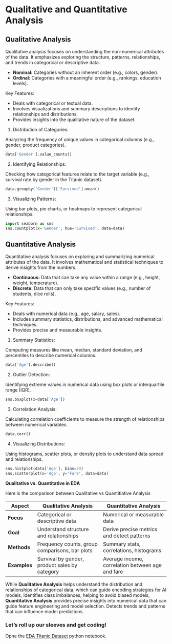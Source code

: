 # Qualitative and Quantitative Analysis

## Qualitative Analysis

Qualitative analysis focuses on understanding the non-numerical attributes of the data. It emphasizes exploring the structure, patterns, relationships, and trends in categorical or descriptive data.

- **Nominal:** Categories without an inherent order (e.g., colors, gender).
- **Ordinal:** Categories with a meaningful order (e.g., rankings, education levels).

Key Features:
- Deals with categorical or textual data.
- Involves visualizations and summary descriptions to identify relationships and distributions.
- Provides insights into the qualitative nature of the dataset.

1. Distribution of Categories:

Analyzing the frequency of unique values in categorical columns (e.g., gender, product categories).
```python
data['Gender'].value_counts()
```

2. Identifying Relationships:

Checking how categorical features relate to the target variable (e.g., survival rate by gender in the Titanic dataset).
```python
data.groupby('Gender')['Survived'].mean()
```
3. Visualizing Patterns:

Using bar plots, pie charts, or heatmaps to represent categorical relationships.
```python
import seaborn as sns
sns.countplot(x='Gender', hue='Survived', data=data)
```

## Quantitative Analysis
Quantitative analysis focuses on exploring and summarizing numerical attributes of the data. It involves mathematical and statistical techniques to derive insights from the numbers.

- **Continuous:** Data that can take any value within a range (e.g., height, weight, temperature).
- **Discrete:** Data that can only take specific values (e.g., number of students, dice rolls).

Key Features:
- Deals with numerical data (e.g., age, salary, sales).
- Includes summary statistics, distributions, and advanced mathematical techniques.
- Provides precise and measurable insights.

1. Summary Statistics:

Computing measures like mean, median, standard deviation, and percentiles to describe numerical columns.  
```python
data['Age'].describe()
```

2. Outlier Detection:

Identifying extreme values in numerical data using box plots or interquartile range (IQR).
```python
sns.boxplot(x=data['Age'])
```

3. Correlation Analysis:

Calculating correlation coefficients to measure the strength of relationships between numerical variables.
```python
data.corr()
```
4. Visualizing Distributions:

Using histograms, scatter plots, or density plots to understand data spread and relationships.

```python
sns.histplot(data['Age'], bins=20)
sns.scatterplot(x='Age', y='Fare', data=data)

```

**Qualitative vs. Quantitative in EDA**

Here is the comparison between Qualitative vs Quantitiative Analysis 

| Aspect               | Qualitative Analysis                           | Quantitative Analysis                        |
|----------------------|-----------------------------------------------|----------------------------------------------|
| **Focus**            | Categorical or descriptive data               | Numerical or measurable data                |
| **Goal**             | Understand structure and relationships        | Derive precise metrics and detect patterns  |
| **Methods**          | Frequency counts, group comparisons, bar plots| Summary stats, correlations, histograms     |
| **Examples**         | Survival by gender, product sales by category | Average income, correlation between age and fare |





While **Qualitative Analysis** helps understand the distribution and relationships of categorical data, which can guide encoding strategies for AI models, Identifies class imbalances, helping to avoid biased models, **Quantitative Analysis** provides precise insights into numerical data that can guide feature engineering and model selection.
Detects trends and patterns that can influence model predictions.

### Let’s roll up our sleeves and get coding!

Opne the [EDA Titanic Dataset]() python notebook. 

